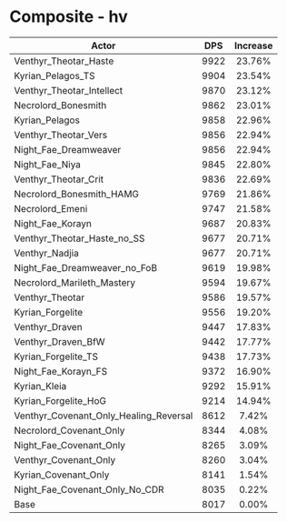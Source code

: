 # Composite - hv
| Actor | DPS | Increase |
|---|:---:|:---:|
|Venthyr_Theotar_Haste|9922|23.76%|
|Kyrian_Pelagos_TS|9904|23.54%|
|Venthyr_Theotar_Intellect|9870|23.12%|
|Necrolord_Bonesmith|9862|23.01%|
|Kyrian_Pelagos|9858|22.96%|
|Venthyr_Theotar_Vers|9856|22.94%|
|Night_Fae_Dreamweaver|9856|22.94%|
|Night_Fae_Niya|9845|22.80%|
|Venthyr_Theotar_Crit|9836|22.69%|
|Necrolord_Bonesmith_HAMG|9769|21.86%|
|Necrolord_Emeni|9747|21.58%|
|Night_Fae_Korayn|9687|20.83%|
|Venthyr_Theotar_Haste_no_SS|9677|20.71%|
|Venthyr_Nadjia|9677|20.71%|
|Night_Fae_Dreamweaver_no_FoB|9619|19.98%|
|Necrolord_Marileth_Mastery|9594|19.67%|
|Venthyr_Theotar|9586|19.57%|
|Kyrian_Forgelite|9556|19.20%|
|Venthyr_Draven|9447|17.83%|
|Venthyr_Draven_BfW|9442|17.77%|
|Kyrian_Forgelite_TS|9438|17.73%|
|Night_Fae_Korayn_FS|9372|16.90%|
|Kyrian_Kleia|9292|15.91%|
|Kyrian_Forgelite_HoG|9214|14.94%|
|Venthyr_Covenant_Only_Healing_Reversal|8612|7.42%|
|Necrolord_Covenant_Only|8344|4.08%|
|Night_Fae_Covenant_Only|8265|3.09%|
|Venthyr_Covenant_Only|8260|3.04%|
|Kyrian_Covenant_Only|8141|1.54%|
|Night_Fae_Covenant_Only_No_CDR|8035|0.22%|
|Base|8017|0.00%|
